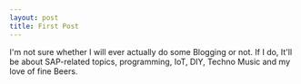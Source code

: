 ```yaml
---
layout: post
title: First Post
---
```


I'm not sure whether I will ever actually do some Blogging or not.
If I do, It'll be about SAP-related topics, programming, IoT, DIY, Techno Music and my love of fine Beers.
